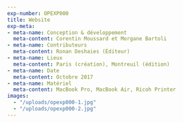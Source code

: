 ```yaml
---
exp-number: OPEXP000
title: Website
exp-meta:
- meta-name: Conception & développement
  meta-content: Corentin Moussard et Morgane Bartoli
- meta-name: Contributeurs
  meta-content: Ronan Deshaies (Éditeur)
- meta-name: Lieux
  meta-content: Paris (création), Montreuil (édition)
- meta-name: Date
  meta-content: Octobre 2017
- meta-name: Matériel
  meta-content: MacBook Pro, MacBook Air, Ricoh Printer
images:
  - "/uploads/opexp000-1.jpg"
  - "/uploads/opexp000-2.jpg"
---
```

